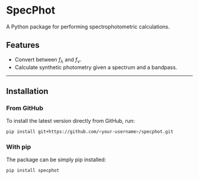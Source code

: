 # SpecPhot

A Python package for performing spectrophotometric calculations.

## Features
- Convert between $f_{\lambda}$ and $f_{\nu}$.
- Calculate synthetic photometry given a spectrum and a bandpass.

---

## Installation

### From GitHub
To install the latest version directly from GitHub, run:
```bash
pip install git+https://github.com/<your-username>/specphot.git
```

### With pip
The package can be simply pip installed:
```bash
pip install specphot
```
